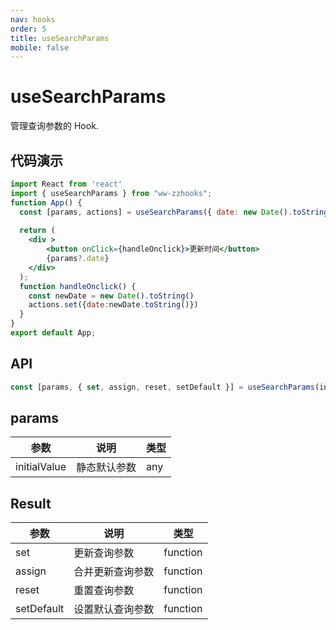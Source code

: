 ```yaml
---
nav: hooks
order: 5
title: useSearchParams
mobile: false
---
```


# useSearchParams

管理查询参数的 Hook.

## 代码演示

```jsx
import React from 'react'
import { useSearchParams } from "ww-zzhooks";
function App() {
  const [params, actions] = useSearchParams({ date: new Date().toString() })
  
  return (
    <div >
        <button onClick={handleOnclick}>更新时间</button>
        {params?.date}
    </div>
  );
  function handleOnclick() {
    const newDate = new Date().toString()
    actions.set({date:newDate.toString()})
  }
}
export default App;
```

## API

```js
const [params, { set, assign, reset, setDefault }] = useSearchParams(initialParams)
```

## params

| 参数         | 说明         | 类型 |
| ------------ | ------------ | ---- |
| initialValue | 静态默认参数 | any  |

## Result

| 参数       | 说明             | 类型     |
| ---------- | ---------------- | -------- |
| set        | 更新查询参数     | function |
| assign     | 合并更新查询参数 | function |
| reset      | 重置查询参数     | function |
| setDefault | 设置默认查询参数 | function |

